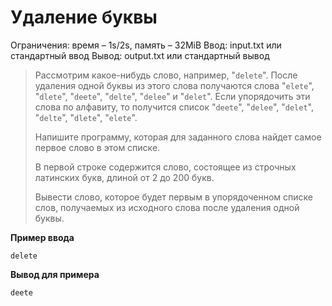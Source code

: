 # Удаление буквы

Ограничения: время – 1s/2s, память – 32MiB Ввод: input.txt или стандартный ввод Вывод: output.txt или стандартный вывод

> Рассмотрим какое-нибудь слово, например, "`delete`". После удаления одной буквы из этого слова получаются слова "`elete`", "`dlete`", "`deete`", "`delte`", "`delee`" и "`delet`". Если упорядочить эти слова по алфавиту, то получится список "`deete`", "`delee`", "`delet`", "`delte`", "`dlete`", "`elete`".
>
> Напишите программу, которая для заданного слова найдет самое первое слово в этом списке.
>
> В первой строке содержится слово, состоящее из строчных латинских букв, длиной от 2 до 200 букв.
>
> Вывести слово, которое будет первым в упорядоченном списке слов, получаемых из исходного слова после удаления одной буквы.

**Пример ввода**
```
delete
```
**Вывод для примера**
```
deete
```
